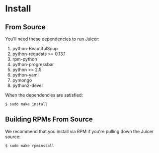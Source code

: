 # Install

## From Source

You'll need these dependencies to run Juicer:

1. python-BeautifulSoup
2. python-requests >= 0.13.1
3. rpm-python
4. python-progressbar
5. python >= 2.5
6. python-yaml
7. pymongo
8. python2-devel

When the dependencies are satisfied:

    $ sudo make install

## Building RPMs From Source

We recommend that you install via RPM if you're pulling down the
Juicer source:

    $ sudo make rpminstall
